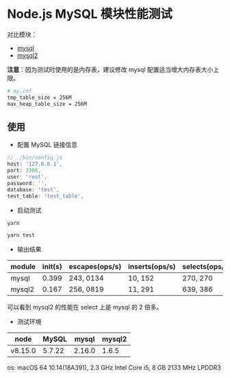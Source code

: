 # Node.js MySQL 模块性能测试


对比模块：

* [mysql](https://github.com/felixge/node-mysql)
* [mysql2](https://github.com/sidorares/node-mysql2)

**注意**：因为测试时使用的是内存表，建议修改 mysql 配置适当增大内存表大小上限。

```bash
# my.cnf
tmp_table_size = 256M
max_heap_table_size = 256M
```

## 使用

* 配置 MySQL 链接信息

```js
// ./bin/config.js
host: '127.0.0.1',
port: 3306,
user: 'root',
password: '',
database: 'test',
test_table: 'test_table',
```

* 启动测试

```bash
yarn

yarn test
```

* 输出结果

module|init(s)|escapes(ops/s)|inserts(ops/s)|selects(ops/s)
--|--|--|--|--
mysql|0.399|243, 0134|10, 152|270, 270
mysql2|0.167|256, 0819|11, 291|639, 386

可以看到 mysql2 的性能在 select 上是 mysql 的 2 倍多。

* 测试环境

node|MySQL|mysql|mysql2
--|--|--|--
v8.15.0|5.7.22|2.16.0|1.6.5

os: macOS 64 10.14(18A391), 2.3 GHz Intel Core i5, 8 GB 2133 MHz LPDDR3

